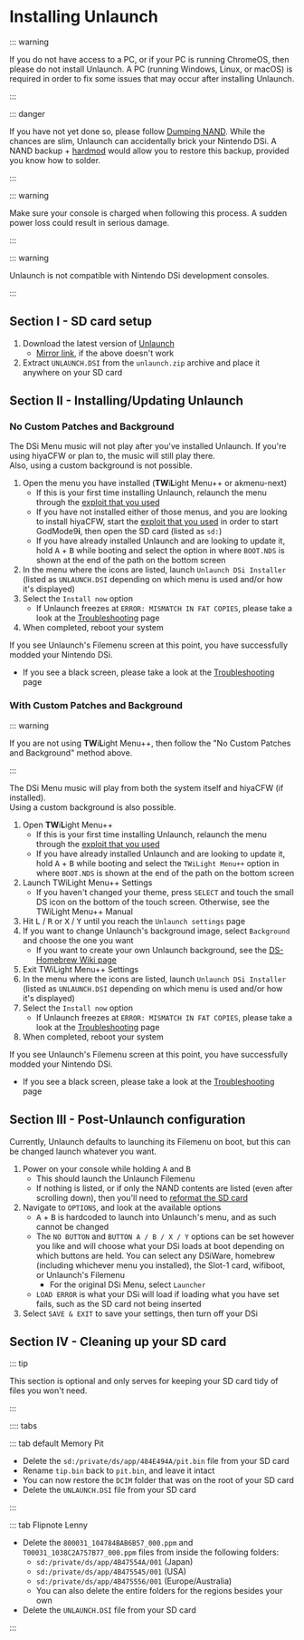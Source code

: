 # Installing Unlaunch

::: warning

If you do not have access to a PC, or if your PC is running ChromeOS, then please do not install Unlaunch. A PC (running Windows, Linux, or macOS) is required in order to fix some issues that may occur after installing Unlaunch.

:::

::: danger

If you have not yet done so, please follow [Dumping NAND](dumping-nand.html). While the chances are slim, Unlaunch can accidentally brick your Nintendo DSi. A NAND backup + [hardmod](https://wiki.ds-homebrew.com/ds-index/hardmod) would allow you to restore this backup, provided you know how to solder.

:::

::: warning

Make sure your console is charged when following this process. A sudden power loss could result in serious damage.

:::

::: warning

Unlaunch is not compatible with Nintendo DSi development consoles.

:::

## Section I - SD card setup

1. Download the latest version of [Unlaunch](https://problemkaputt.de/unlaunch.zip)
    - [Mirror link](https://web.archive.org/web/20201112031436/https://problemkaputt.de/unlaunch.zip), if the above doesn't work
1. Extract `UNLAUNCH.DSI` from the `unlaunch.zip` archive and place it anywhere on your SD card

## Section II - Installing/Updating Unlaunch

### No Custom Patches and Background

The DSi Menu music will not play after you've installed Unlaunch. If you're using hiyaCFW or plan to, the music will still play there.     
Also, using a custom background is not possible.

1. Open the menu you have installed (**TW**i**L**ight Menu++ or akmenu-next)
    - If this is your first time installing Unlaunch, relaunch the menu through the [exploit that you used](launching-the-exploit.html)
	- If you have not installed either of those menus, and you are looking to install hiyaCFW, start the [exploit that you used](launching-the-exploit.html) in order to start GodMode9**i**, then open the SD card (listed as `sd:`)
    - If you have already installed Unlaunch and are looking to update it, hold <kbd class="face">A</kbd> + <kbd class="face">B</kbd> while booting and select the option in where `BOOT.NDS` is shown at the end of the path on the bottom screen
1. In the menu where the icons are listed, launch `Unlaunch DSi Installer` (listed as `UNLAUNCH.DSI` depending on which menu is used and/or how it's displayed)
1. Select the `Install now` option
    - If Unlaunch freezes at `ERROR: MISMATCH IN FAT COPIES`, please take a look at the [Troubleshooting](troubleshooting.html) page
1. When completed, reboot your system

If you see Unlaunch's Filemenu screen at this point, you have successfully modded your Nintendo DSi.
- If you see a black screen, please take a look at the [Troubleshooting](troubleshooting.html) page

### With Custom Patches and Background

::: warning

If you are not using **TW**i**L**ight Menu++, then follow the "No Custom Patches and Background" method above.

:::

The DSi Menu music will play from both the system itself and hiyaCFW (if installed).     
Using a custom background is also possible.

1. Open **TW**i**L**ight Menu++
    - If this is your first time installing Unlaunch, relaunch the menu through the [exploit that you used](launching-the-exploit.html)
    - If you have already installed Unlaunch and are looking to update it, hold <kbd class="face">A</kbd> + <kbd class="face">B</kbd> while booting and select the `TWiLight Menu++` option in where `BOOT.NDS` is shown at the end of the path on the bottom screen
1. Launch TWiLight Menu++ Settings
    - If you haven't changed your theme, press `SELECT` and touch the small DS icon on the bottom of the touch screen. Otherwise, see the TWiLight Menu++ Manual
1. Hit <kbd class="l">L</kbd> / <kbd class="r">R</kbd> or <kbd class="face">X</kbd> / <kbd class="face">Y</kbd> until you reach the `Unlaunch settings` page
1. If you want to change Unlaunch's background image, select `Background` and choose the one you want
    - If you want to create your own Unlaunch background, see the [DS-Homebrew Wiki page](https://wiki.ds-homebrew.com/twilightmenu/custom-unlaunch-backgrounds)
1. Exit TWiLight Menu++ Settings
1. In the menu where the icons are listed, launch `Unlaunch DSi Installer` (listed as `UNLAUNCH.DSI` depending on which menu is used and/or how it's displayed)
1. Select the `Install now` option
    - If Unlaunch freezes at `ERROR: MISMATCH IN FAT COPIES`, please take a look at the [Troubleshooting](troubleshooting.html) page
1. When completed, reboot your system

If you see Unlaunch's Filemenu screen at this point, you have successfully modded your Nintendo DSi.
- If you see a black screen, please take a look at the [Troubleshooting](troubleshooting.html) page

## Section III - Post-Unlaunch configuration

Currently, Unlaunch defaults to launching its Filemenu on boot, but this can be changed launch whatever you want.

1. Power on your console while holding <kbd class="face">A</kbd> and <kbd class="face">B</kbd>
    - This should launch the Unlaunch Filemenu
    - If nothing is listed, or if only the NAND contents are listed (even after scrolling down), then you'll need to [reformat the SD card](sd-card-setup.html)
1. Navigate to `OPTIONS`, and look at the available options
    - <kbd class="face">A</kbd> + <kbd class="face">B</kbd> is hardcoded to launch into Unlaunch's menu, and as such cannot be changed
    - The `NO BUTTON` and `BUTTON A / B / X / Y` options can be set however you like and will choose what your DSi loads at boot depending on which buttons are held. You can select any DSiWare, homebrew (including whichever menu you installed), the Slot-1 card, wifiboot, or Unlaunch's Filemenu
      - For the original DSi Menu, select `Launcher`
    - `LOAD ERROR` is what your DSi will load if loading what you have set fails, such as the SD card not being inserted
1. Select `SAVE & EXIT` to save your settings, then turn off your DSi

## Section IV - Cleaning up your SD card

::: tip

This section is optional and only serves for keeping your SD card tidy of files you won't need.

:::

:::: tabs

::: tab default Memory Pit

- Delete the `sd:/private/ds/app/484E494A/pit.bin` file from your SD card
- Rename `tip.bin` back to `pit.bin`, and leave it intact
- You can now restore the `DCIM` folder that was on the root of your SD card
- Delete the `UNLAUNCH.DSI` file from your SD card

:::

::: tab Flipnote Lenny

- Delete the `800031_104784BAB6B57_000.ppm` and `T00031_1038C2A757B77_000.ppm` files from inside the following folders:
    - `sd:/private/ds/app/4B47554A/001` (Japan)
    - `sd:/private/ds/app/4B475545/001` (USA)
    - `sd:/private/ds/app/4B475556/001` (Europe/Australia)
    - You can also delete the entire folders for the regions besides your own
- Delete the `UNLAUNCH.DSI` file from your SD card

:::
